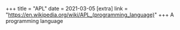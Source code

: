 +++
title = "APL"
date = 2021-03-05
[extra]
link = "https://en.wikipedia.org/wiki/APL_(programming_language)"
+++
A programming language

